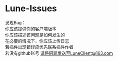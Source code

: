 # Lune-Issues
发现Bug：<br>
  你应该提供你的客户端版本<br>
  你应该描述该问题是如何发生的<br>
  在必要的情况下，你应该上传日志<br>
  若插件出现错误应优先联系插件作者<br>
  若没有github账号 请将问题发送至LuneClient@163.com
